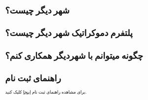 <!-- TITLE: شهر دیگر -->
<!-- SUBTITLE: منابع و مستندات -->

# شهر دیگر چیست؟

# پلتفرم دموکراتیک شهر دیگر چیست؟

# چگونه میتوانم با شهردیگر همکاری کنم؟ 
# راهنمای ثبت نام 
برای مشاهده راهنمای ثبت نام [اینجا](signup) کلیک کنید. 